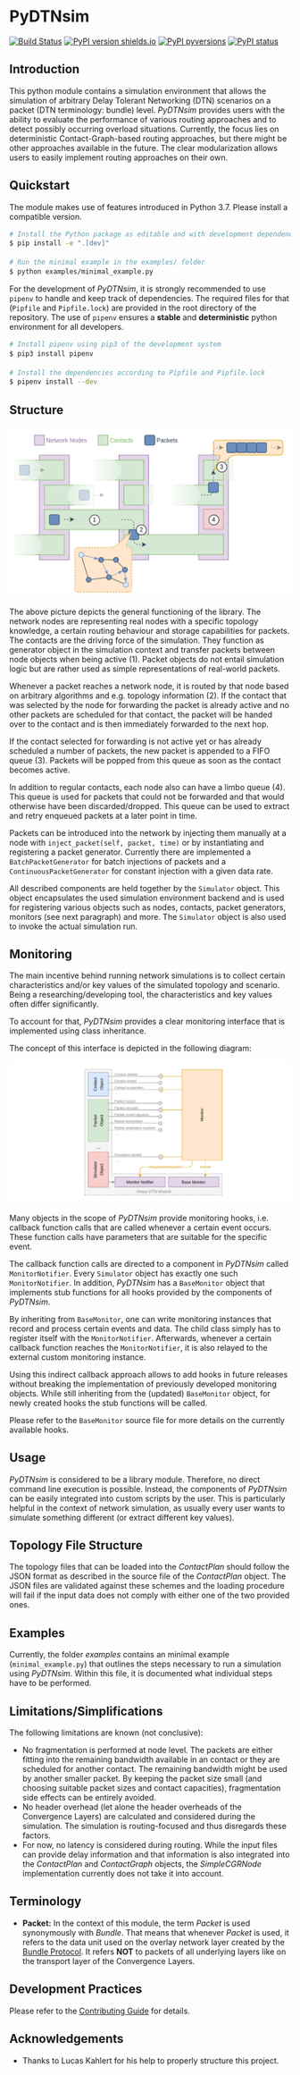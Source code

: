 # PyDTNsim

[![Build Status](https://travis-ci.org/ducktec/pydtnsim.svg?branch=master)](https://travis-ci.org/ducktec/pydtnsim)
[![PyPI version shields.io](https://img.shields.io/pypi/v/pydtnsim.svg)](https://pypi.python.org/pypi/pydtnsim/)
[![PyPI pyversions](https://img.shields.io/pypi/pyversions/pydtnsim.svg)](https://pypi.python.org/pypi/pydtnsim/)
[![PyPI status](https://img.shields.io/pypi/status/pydtnsim.svg)](https://pypi.python.org/pypi/pydtnsim/)



## Introduction

This python module contains a simulation environment that allows the simulation of arbitrary Delay Tolerant Networking (DTN) scenarios on a packet (DTN terminology: bundle) level. *PyDTNsim* provides users with the ability to evaluate the performance of various routing approaches and to detect possibly occurring overload situations. Currently, the focus lies on deterministic Contact-Graph-based routing approaches, but there might be other
approaches available in the future. The clear modularization allows users to easily implement routing approaches on their own.

## Quickstart

The module makes use of features introduced in Python 3.7. Please install a compatible version.

```bash
# Install the Python package as editable and with development dependencies
$ pip install -e ".[dev]"

# Run the minimal example in the examples/ folder
$ python examples/minimal_example.py
```

For the development of *PyDTNsim*, it is strongly recommended to use `pipenv` to handle and keep track of dependencies. The required files for that (`Pipfile` and `Pipfile.lock`) are provided in the root directory of the repository. The use of `pipenv` ensures a **stable** and **deterministic** python environment for all developers.

```bash
# Install pipenv using pip3 of the development system
$ pip3 install pipenv

# Install the dependencies according to Pipfile and Pipfile.lock
$ pipenv install --dev
```

## Structure

![pyDTNsim Scheme](docs/resources/scheme_pydtnsim.png)

The above picture depicts the general functioning of the library. The network nodes are representing real nodes with a specific topology knowledge, a certain routing behaviour and storage capabilities for packets. The contacts are the driving force of the simulation. They function as generator object in the simulation context and transfer packets between node objects when being active (1). Packet objects do not entail simulation logic but are rather used as simple representations of real-world packets.

Whenever a packet reaches a network node, it is routed by that node based on arbitrary algorithms and e.g. topology information (2). If the contact that was selected by the node for forwarding the packet is already active and no other packets are scheduled for that contact, the packet will be handed over to the contact and is then immediately forwarded to the next hop.

If the contact selected for forwarding is not active yet or has already scheduled a number of packets, the new packet is appended to a FIFO queue (3). Packets will be popped from this queue as soon as the contact becomes active.

In addition to regular contacts, each node also can have a limbo queue (4). This queue is used for packets that could not be forwarded and that would otherwise have been discarded/dropped. This queue can be used to extract and retry enqueued packets at a later point in time.

Packets can be introduced into the network by injecting them manually at a node with `inject_packet(self, packet, time)` or by instantiating and registering a packet generator. Currently there are implemented a  `BatchPacketGenerator` for batch injections of packets and a `ContinuousPacketGenerator` for constant injection with a given data rate.

All described components are held together by the `Simulator` object. This object encapsulates the used simulation environment backend and is used for registering various objects such as nodes, contacts, packet generators, monitors (see next paragraph) and more. The `Simulator` object is also used to invoke the actual simulation run.

## Monitoring
The main incentive behind running network simulations is to collect certain characteristics and/or key values of the simulated topology and scenario. Being a researching/developing tool, the characteristics and key values often differ significantly.

To account for that, *PyDTNsim* provides a clear monitoring interface that is implemented using class inheritance.

The concept of this interface is depicted in the following diagram:

![Monitoring Concept](docs/resources/pydtnsim_monitoring.png)

Many objects in the scope of *PyDTNsim* provide monitoring hooks, i.e. callback function calls that are called whenever a certain event occurs. These function calls have parameters that are suitable for the specific event.

The callback function calls are directed to a component in *PyDTNsim* called `MonitorNotifier`. Every `Simulator` object has exactly one such  `MonitorNotifier`. In addition, *PyDTNsim* has a `BaseMonitor` object that implements stub functions for all hooks provided by the components of *PyDTNsim*.

By inheriting from `BaseMonitor`, one can write monitoring instances that record and process certain events and data. The child class simply has to register itself with the `MonitorNotifier`. Afterwards, whenever a certain callback function reaches the `MonitorNotifier`, it is also relayed to the external custom monitoring instance.

Using this indirect callback approach allows to add hooks in future releases without breaking the implementation of previously developed monitoring objects. While still inheriting from the (updated) `BaseMonitor` object, for newly created hooks the stub functions will be called.

Please refer to the `BaseMonitor` source file for more details on the currently available hooks.

## Usage
*PyDTNsim* is considered to be a library module. Therefore, no direct command line execution is possible. Instead, the components of *PyDTNsim* can be easily integrated into custom scripts by the user. This is particularly helpful in the context of network simulation, as usually every user wants to simulate something different (or extract different key values).

## Topology File Structure
The topology files that can be loaded into the *ContactPlan* should follow the JSON format as described in the source file of the *ContactPlan* object. The JSON files are validated against these schemes and the loading procedure will fail if the input data does not comply with either one of the two provided ones.

## Examples
Currently, the folder *examples* contains an minimal example (`minimal_example.py`) that outlines the steps necessary to run a simulation using *PyDTNsim*. Within this file, it is documented what individual steps have to be performed.

## Limitations/Simplifications
The following limitations are known (not conclusive):
* No fragmentation is performed at node level. The packets are either fitting into the remaining bandwidth available in an contact or they are scheduled for another contact. The remaining bandwidth might be used by another smaller packet. By keeping the packet size small (and choosing suitable packet sizes and contact capacities), fragmentation side effects can be entirely avoided.
* No header overhead (let alone the header overheads of the Convergence Layers) are calculated and considered during the simulation. The simulation is routing-focused and thus disregards these factors.
* For now, no latency is considered during routing. While the input files can provide delay information and that information is also integrated into the *ContactPlan* and *ContactGraph* objects, the *SimpleCGRNode* implementation currently does not take it into account.

## Terminology
* **Packet:** In the context of this module, the term *Packet* is used synonymously with *Bundle*. That means that whenever *Packet* is used, it refers to the data unit used on the overlay network layer created by the [Bundle Protocol](https://tools.ietf.org/html/rfc5050). It refers **NOT** to packets of all underlying layers like on the transport layer of the Convergence Layers.

## Development Practices
Please refer to the [Contributing Guide](CONTRIBUTING.md) for details.

## Acknowledgements
* Thanks to Lucas Kahlert for his help to properly structure this project.

